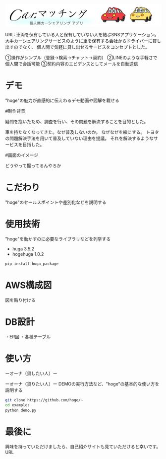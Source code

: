 ![画像](logo.png)
 
 URL:
車両を保有している人と保有していない人を結ぶSNSアプリケーション。
大手カーシェアリングサービスのように車を保有する会社からドライバーに貸し出すのでなく、
個人間で気軽に貸し出せるサービスをコンセプトとした。

①操作がシンプル（登録→検索→チャット→契約）
②LINEのような手軽さで個人間で会話可能
③契約内容のエビデンスとしてメールを自動送信


# デモ
 
"hoge"の魅力が直感的に伝えわるデモ動画や図解を載せる

#制作背景

疑問を抱いたため、調査を行い、その問題を解決することを目的とした。

車を持たなくなってきた。なぜ普及しないのか。
なぜなぜを絵にする。
トヨタの問題解決手法を用いて普及していない理由を提議。
それを解決するようなサービスを目指した。

#画面のイメージ

どうやって撮ってるんやろか

# こだわり
 
"hoge"のセールスポイントや差別化などを説明する
 
# 使用技術
 
"hoge"を動かすのに必要なライブラリなどを列挙する
 
* huga 3.5.2
* hogehuga 1.0.2
 
```bash
pip install huga_package
```
 
 # AWS構成図
図を貼り付ける

 # DB設計
・ER図
・各種テーブル

# 使い方

ーオーナ（貸したい人）ー

ーオーナ（貸りたい人）ー
DEMOの実行方法など、"hoge"の基本的な使い方を説明する
 
```bash
git clone https://github.com/hoge/~
cd examples
python demo.py
```
 
# 最後に
 
興味を持っていただけましたら、自己紹介サイトも見ていただけると幸いです。
URL
 

